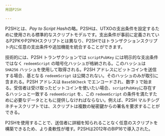 ```yaml
---
用語P2SH

---
```

P2SHとは、*Pay to Script Hash*の略。P2SHは、UTXOの支出条件を設定するために使用される標準的なスクリプトモデルです。支出条件が事前に定義されているP2PKやP2PKHスクリプトとは異なり、P2SHではトランザクションスクリプト内に任意の支出条件や追加機能を統合することができます。

技術的には、P2SH トランザクションでは `scriptPubKey` には明示的な支出条件ではなく `redeemScript` の暗号化ハッシュが格納される。このハッシュは `SHA256` ハッシュを使用して取得される。P2SH アドレスにビットコインを送信する場合、基となる `redeemScript` は公開されない。そのハッシュのみが取引に含まれる。P2SH アドレスは `Base58Check` でエンコードされ、数字 `3` で始まる。受信者は受け取ったビットコインを使いたい場合、`scriptPubKey`に存在するハッシュと一致する `redeemScript` を、この `redeemScript` の条件を満たすために必要なデータとともに提供しなければならない。例えば、P2SH マルチシグネチャスクリプトでは、スクリプトは複数の秘密鍵からの署名を要求することができる。

P2SHを使用することで、送信者に詳細を知られることなく任意のスクリプトを構築できるため、より柔軟性が増す。P2SHは2012年のBIP16で導入された。